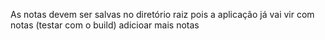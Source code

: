 As notas devem ser salvas no diretório raiz pois a aplicação já vai vir com notas (testar com o build)
adicioar mais notas
